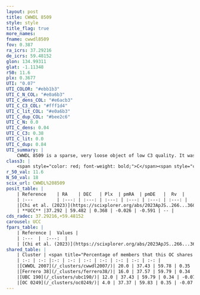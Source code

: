 ```yaml
---
layout: post
title: CWWDL 8509
style: style
title_flag: true
more_names: 
fname: cwwdl8509
fov: 0.387
ra_icrs: 37.29216
de_icrs: 59.48152
glon: 134.99311
glat: -1.11348
r50: 11.6
plx: 0.3677
UTI: "0.07"
UTI_COLOR: "#ebb1b3"
UTI_C_N_COL: "#e0a6b3"
UTI_C_dens_COL: "#e6acb3"
UTI_C_C3_COL: "#fff1d4"
UTI_C_lit_COL: "#e0a6b3"
UTI_C_dup_COL: "#bee2c6"
UTI_C_N: 0.0
UTI_C_dens: 0.04
UTI_C_C3: 0.38
UTI_C_lit: 0.0
UTI_C_dup: 0.84
UTI_summary: |
    CWWDL 8509 is a sparse, very loose object of low C3 quality. It was recently reported in the literature.<br><br>This is very likely a unique object, which shares a small percentage of members with at least one previously reported entry, and a small percentage with at least one entry reported in the same catalogue.<br><br><span style="color: #99180f; font-weight: bold;">Warning: </span>contains less than 25 stars with <i>P>0.5</i> estimated.
class3: |
    <span style="color: red; font-weight: bold;">C</span><span style="color: #FFC300; font-weight: bold;">B</span>
r_50_val: 11.6
N_50_val: 18
scix_url: CWWDL%208509
posit_table: |
    | Reference    | RA    | DEC   | Plx  | pmRA  | pmDE   |  Rv  |
    | :---         | :---: | :---: | :---: | :---: | :---: | :---: |
    |[Chi et al. (2023)](https://scixplorer.org/abs/2023ApJS..266...36C) | 37.134 | 59.506 | 0.375 | 0.002 | -0.589 | -- |
    | **UCC** |37.292 | 59.482 | 0.368 | -0.026 | -0.591 | -- | 
cds_radec: 37.29216,+59.48152
carousel: UCC
fpars_table: |
    | Reference |  Values |
    | :---  |  :---:  |
    | [Chi et al. (2023)](https://scixplorer.org/abs/2023ApJS..266...36C) | `logAge=5.48, Z=0.44` |
shared_table: |
    | Cluster | <span title="Percentage of members that this OC shares with the ones listed">%</span>   | RA   | DEC   | Plx   | pmRA  | pmDE  | Rv | UTI |
    | :-: | :-: |:-: | :-: | :-: | :-: | :-: | :-: | :-: |
    |[CWWDL 2007](/_clusters/cwwdl2007/)| 20.0 | 37.43 | 59.78 | 0.35 | -0.06 | -0.49 | -- |0.06 |
    |[Ferrero 38](/_clusters/ferrero38/)| 16.0 | 37.57 | 59.79 | 0.34 | -0.09 | -0.49 | -51.17 |0.42 |
    |[UBC 190](/_clusters/ubc190/)| 12.0 | 37.43 | 59.79 | 0.34 | -0.07 | -0.49 | -- |0.13 |
    |[OC 0249](/_clusters/oc0249/)| 4.0 | 37.37 | 59.83 | 0.35 | -0.07 | -0.46 | -- |0.03 |
---
```

